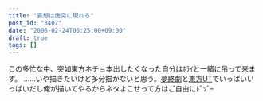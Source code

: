 ```yaml
---
title: "妄想は唐突に現れる"
post_id: "3407"
date: "2006-02-24T05:25:00+09:00"
draft: true
tags: []
---
```



この多忙な中、突如東方ネチョ本出したくなった自分はﾎﾗｲと一緒に吊って来ます。 ……いや描きたいけど多分描かないと思う。[夢終劇](https://danmaq.com/!/thC/)と[東方UT](/tag/thb)でいっぱいいっぱいだし俺が描いてやるからネタよこせって方はご自由にﾄﾞｿﾞｰ
